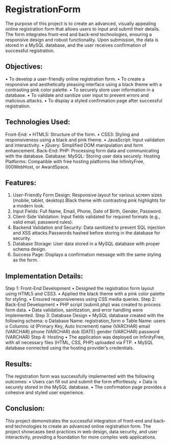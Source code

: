 # RegistrationForm

The purpose of this project is to create an advanced, visually appealing online registration form that allows users to input and submit their details. The form integrates front-end and back-end technologies, ensuring a responsive design and robust functionality. Upon submission, the data is stored in a MySQL database, and the user receives confirmation of successful registration.
## Objectives:
•	To develop a user-friendly online registration form.
•	To create a responsive and aesthetically pleasing interface using a black theme with a contrasting pink color palette.
•	To securely store user information in a database.
•	To validate and sanitize user input to prevent errors and malicious attacks.
•	To display a styled confirmation page after successful registration.
## Technologies Used:
Front-End:
•	HTML5: Structure of the form.
•	CSS3: Styling and responsiveness using a black and pink theme.
•	JavaScript: Input validation and interactivity.
•	jQuery: Simplified DOM manipulation and form enhancement.
Back-End: PHP: Processing form data and communicating with the database.
Database: MySQL: Storing user data securely.
Hosting Platforms: Compatible with free hosting platforms like InfinityFree, 000WebHost, or AwardSpace.
## Features:
1.	User-Friendly Form Design: Responsive layout for various screen sizes (mobile, tablet, desktop).Black theme with contrasting pink highlights for a modern look.
2.	Input Fields: Full Name, Email, Phone, Date of Birth, Gender, Password.
3.	Client-Side Validation: Input fields validated for required formats (e.g., valid email, password rules).
4.	Backend Validation and Security: Data sanitized to prevent SQL injection and XSS attacks.Passwords hashed before storing in the database for security.
5.	Database Storage: User data stored in a MySQL database with proper schema design.
6.	Success Page: Displays a confirmation message with the same styling as the form.
## Implementation Details:
Step 1: Front-End Development
•	Designed the registration form layout using HTML5 and CSS3.
•	Applied the black theme with a pink color palette for styling.
•	Ensured responsiveness using CSS media queries.
Step 2: Back-End Development
•	PHP script (submit.php) was created to process form data.
•	Data validation, sanitization, and error handling were implemented.
Step 3: Database Design
•	MySQL database created with the following schema:
o	Database Name: registration_form
o	Table Name: users
o	Columns:
     id (Primary Key, Auto Increment)
     name (VARCHAR)
     email (VARCHAR)
     phone (VARCHAR)
     dob (DATE)
     gender (VARCHAR)
     password (VARCHAR)
Step 4: Hosting
•	The application was deployed on InfinityFree, with all necessary files (HTML, CSS, PHP) uploaded via FTP.
•	MySQL database connected using the hosting provider’s credentials.

## Results:
The registration form was successfully implemented with the following outcomes:
•	Users can fill out and submit the form effortlessly.
•	Data is securely stored in the MySQL database.
•	The confirmation page provides a cohesive and styled user experience.

## Conclusion:
This project demonstrates the successful integration of front-end and back-end technologies to create an advanced online registration form. The project showcases best practices in web design, data security, and user interactivity, providing a foundation for more complex web applications.
